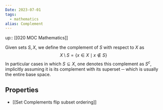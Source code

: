 ```yaml
---
Date: 2023-07-01
tags:
  - mathematics
alias: Complement
---
```

up:: [[020 MOC Mathematics]]

Given sets $S, X$, we define the complement of $S$ with respect to $X$ as
$$
X \setminus S = \{x \in X \mid x \notin S\}
$$
In particular cases in which $S \subseteq X$, one denotes this complement as $S^c$, implicitly assuming it is its complement with its superset ─ which is usually the entire base space.

## Properties
- [[Set Complements flip subset ordering]]
